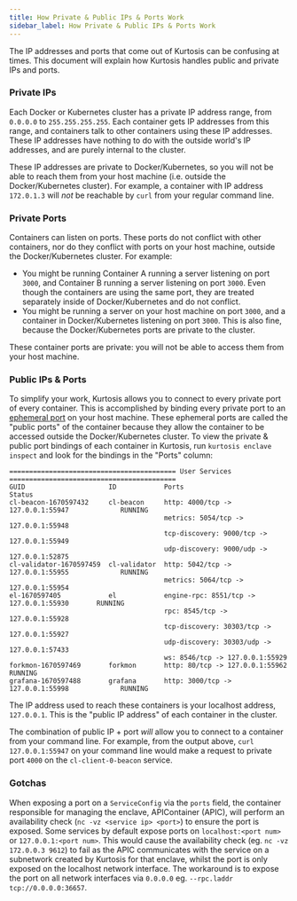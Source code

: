 ```yaml
---
title: How Private & Public IPs & Ports Work
sidebar_label: How Private & Public IPs & Ports Work
---
```


The IP addresses and ports that come out of Kurtosis can be confusing at times. This document will explain how Kurtosis handles public and private IPs and ports.

### Private IPs
Each Docker or Kubernetes cluster has a private IP address range, from `0.0.0.0` to `255.255.255.255`. Each container gets IP addresses from this range, and containers talk to other containers using these IP addresses. These IP addresses have nothing to do with the outside world's IP addresses, and are purely internal to the cluster.

These IP addresses are private to Docker/Kubernetes, so you will not be able to reach them from your host machine (i.e. outside the Docker/Kubernetes cluster). For example, a container with IP address `172.0.1.3` will _not_ be reachable by `curl` from your regular command line.

### Private Ports
Containers can listen on ports. These ports do not conflict with other containers, nor do they conflict with ports on your host machine, outside the Docker/Kubernetes cluster. For example:

- You might be running Container A running a server listening on port `3000`, and Container B running a server listening on port `3000`. Even though the containers are using the same port, they are treated separately inside of Docker/Kubernetes and do not conflict.
- You might be running a server on your host machine on port `3000`, and a container in Docker/Kubernetes listening on port `3000`. This is also fine, because the Docker/Kubernetes ports are private to the cluster.

These container ports are private: you will not be able to access them from your host machine.

### Public IPs & Ports
To simplify your work, Kurtosis allows you to connect to every private port of every container. This is accomplished by binding every private port to an [ephemeral port](https://unix.stackexchange.com/questions/65475/ephemeral-port-what-is-it-and-what-does-it-do) on your host machine. These ephemeral ports are called the "public ports" of the container because they allow the container to be accessed outside the Docker/Kubernetes cluster. To view the private & public port bindings of each container in Kurtosis, run `kurtosis enclave inspect` and look for the bindings in the "Ports" column:

```
========================================== User Services ==========================================
GUID                     ID            Ports                                         Status
cl-beacon-1670597432     cl-beacon     http: 4000/tcp -> 127.0.0.1:55947             RUNNING
                                       metrics: 5054/tcp -> 127.0.0.1:55948
                                       tcp-discovery: 9000/tcp -> 127.0.0.1:55949
                                       udp-discovery: 9000/udp -> 127.0.0.1:52875
cl-validator-1670597459  cl-validator  http: 5042/tcp -> 127.0.0.1:55955             RUNNING
                                       metrics: 5064/tcp -> 127.0.0.1:55954
el-1670597405            el            engine-rpc: 8551/tcp -> 127.0.0.1:55930       RUNNING
                                       rpc: 8545/tcp -> 127.0.0.1:55928
                                       tcp-discovery: 30303/tcp -> 127.0.0.1:55927
                                       udp-discovery: 30303/udp -> 127.0.0.1:57433
                                       ws: 8546/tcp -> 127.0.0.1:55929
forkmon-1670597469       forkmon       http: 80/tcp -> 127.0.0.1:55962               RUNNING
grafana-1670597488       grafana       http: 3000/tcp -> 127.0.0.1:55998             RUNNING
```

The IP address used to reach these containers is your localhost address, `127.0.0.1`. This is the "public IP address" of each container in the cluster.

The combination of public IP + port _will_ allow you to connect to a container from your command line. For example, from the output above, `curl 127.0.0.1:55947` on your command line would make a request to private port `4000` on the `cl-client-0-beacon` service.

### Gotchas

When exposing a port on a `ServiceConfig` via the `ports` field, the container responsible for managing the enclave, APIContainer (APIC), will perform an availability check (`nc -vz <service ip> <port>`) to ensure the port is exposed.
Some services by default expose ports on `localhost:<port num>` or `127.0.0.1:<port num>`. This would cause the availability check (eg. `nc -vz 172.0.0.3 9612`) to fail as the APIC communicates with the service on a subnetwork created by Kurtosis for that enclave,
whilst the port is only exposed on the localhost network interface. The workaround is to expose the port on all network interfaces via `0.0.0.0` eg. `--rpc.laddr tcp://0.0.0.0:36657`.
